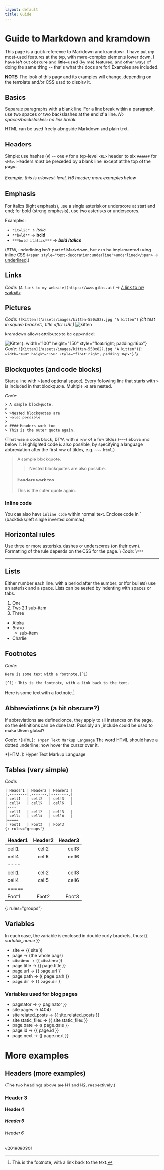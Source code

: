 ```yaml
---
layout: default
title: Guide
---
```

# Guide to Markdown and kramdown

This page is a quick reference to Markdown and kramdown. I have put *my* most-used features at the top, with more-complex elements lower down. I have left out obscure and little-used (by me) features, and other ways of doing the same thing -- that's what the docs are for! Examples are included.

**NOTE:** The look of this page and its examples will change, depending on the template and/or CSS used to display it.

## Basics

Separate paragraphs with a blank line. For a line break within a paragraph, use two spaces or two backslashes at the end of a line. *No spaces/backslashes: no line break.*

HTML can be used freely alongside Markdown and plain text.

## Headers

Simple: use hashes (`#`) -- one `#` for a top-level `<H1>` header, to six `######` for `<H6>`. Headers *must* be preceded by a blank line, except at the top of the page.

###### Example: this is a lowest-level, H6 header; more examples below

## Emphasis

For italics (light emphasis), use a single asterisk or underscore at start and end; for bold (strong emphasis), use two asterisks or underscores.

Examples:
* `*italic*` &#8594; *italic*
* `**bold**` &#8594; **bold**
* `***bold italics***` &#8594; ***bold italics***

(BTW, underlining isn't part of Markdown, but can be implemented using inline CSS:\\`<span style="text-decoration:underline">underlined</span>`  &#8594; <span style="text-decoration:underline">underlined</span>.)

## Links

*Code:* `[A link to my website](https://www.gibbs.at)` &#8594; [A link to my website](https://www.gibbs.at)

## Pictures

*Code:* `![Kitten](/assets/images/kitten-550x825.jpg "A kitten")` *(alt test in square brackets, title after URL)*
![Kitten](/assets/images/kitten-550x825.jpg "A kitten")

kramdown allows attributes to be appended:

![Kitten](/assets/images/kitten-550x825.jpg "A kitten"){: width="100" height="150" style="float:right; padding:16px"}
*Code:* `![Kitten](/assets/images/kitten-550x825.jpg "A kitten"){: width="100" height="150" style="float:right; padding:16px"}`
\\\\

## Blockquotes (and code blocks)

Start a line with `>` (and optional space). Every following line that starts with `>` is included in that blockquote. Multiple `>`s are nested.

*Code:*
~~~~
> A sample blockquote.
>
> >Nested blockquotes are
> >also possible.
>
> #### Headers work too
> This is the outer quote again.
~~~~

(That was a code block, BTW, with a row of a few tildes (`~~~`) above and below it. Highlighted code is also possible, by specifying a language abbreviation after the first row of tildes, e.g. `~~~ html`.)

> A sample blockquote.
>
> >Nested blockquotes are
> >also possible.
>
> #### Headers work too
> This is the outer quote again.

### Inline code

You can also have `inline code` within normal text. Enclose code in \` (backticks/left single inverted commas).

## Horizontal rules

Use three or more asterisks, dashes or underscores (on their own). Formatting of the rule depends on the CSS for the page. \\
*Code:* \\`***`

***

## Lists

Either number each line, with a period after the number, or (for bullets) use an asterisk and a space. Lists can be nested by indenting with spaces or tabs.

1. One
2. Two
  2.1 sub-item
3. Three

* Alpha
* Bravo
  * sub-item
* Charlie

## Footnotes

*Code:*
~~~~
Here is some text with a footnote.[^1]

[^1]: This is the footnote, with a link back to the text.
~~~~

Here is some text with a footnote.[^1]

[^1]: This is the footnote, with a link back to the text.

## Abbreviations (a bit obscure?)

If abbreviations are defined once, they apply to all instances on the page, so the definitions can be done last. Possibly an \_include could be used to make tthem global?

*Code:* `*[HTML]: Hyper Text Markup Language` The word HTML should have a dotted underline; now hover the cursor over it.

*[HTML]: Hyper Text Markup Language

## Tables (very simple)

*Code:*
~~~~
| Header1 | Header2 | Header3 |
|:--------|:-------:|--------:|
| cell1   | cell2   | cell3   |
| cell4   | cell5   | cell6   |
|----
| cell1   | cell2   | cell3   |
| cell4   | cell5   | cell6   |
|=====
| Foot1   | Foot2   | Foot3
{: rules="groups"}
~~~~

| Header1 | Header2 | Header3 |
|:--------|:-------:|--------:|
| cell1   | cell2   | cell3   |
| cell4   | cell5   | cell6   |
|----
| cell1   | cell2   | cell3   |
| cell4   | cell5   | cell6   |
|=====
| Foot1   | Foot2   | Foot3
{: rules="groups"}

## Variables

In each case, the variable is enclosed in double curly brackets, thus: \{\{ *variable_name* \}\}

* site &#8594; {{ site }}
* page &#8594; (the whole page)
* site.time &#8594; {{ site.time }}
* page.title &#8594; {{ page.title }}
* page.url &#8594; {{ page.url }}
* page.path &#8594; {{ page.path }}
* page.dir &#8594; {{ page.dir }}

### Variables used for blog pages

* paginator &#8594; {{ paginator }}
* site.pages &#8594; (404)
* site.related_posts &#8594; {{ site.related_posts }}
* site.static_files &#8594; {{ site.static_files }}
* page.date &#8594; {{ page.date }}
* page.id &#8594; {{ page.id }}
* page.next &#8594; {{ page.next }}

# More examples

## Headers (more examples)

(The two headings above are H1 and H2, respectively.)

### Header 3

#### Header 4

##### Header 5

###### Header 6

v2019060301

